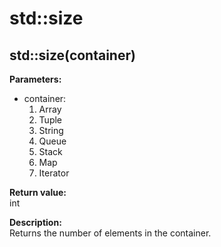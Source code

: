 # std::size
## std::size(container)
**Parameters:**  
- container: 
  1. Array
  2. Tuple
  3. String
  4. Queue
  5. Stack
  6. Map
  6. Iterator

**Return value:**  
int

**Description:**  
Returns the number of elements in the container.